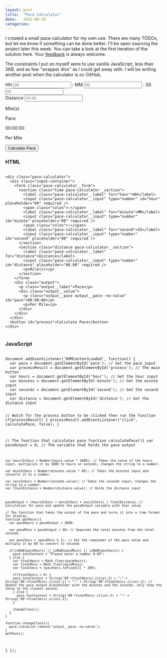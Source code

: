 ```yaml
---
layout: post
title:  "Pace Calculator"
date:   2015-08-16
categories:
---
```

I created a small pace calculator for my own use. There are many TODOs, but let me know if something can be done better. I'll be open sourcing the project later this week. You can take a look at the first iteration of the solution here. Your [feedback](https://twitter.com/BenJoyceCT) is always welcome.

The constraints I put on myself were to use vanilla JavaScript, less than 3KB, and as few "wrapper divs" as I could get away with. I will be writing another post when the calculator is on GitHub.

<link rel="stylesheet" href="/css/build/calculator.css">
<script src="/js/paceCalculator.js"></script>
<div class="pace-calculator">
  <div class="input-container">
    <form class="pace-calculator__form">
      <section class="time pace-calculator__section">
        <label class="pace-calculator__label" for="hour">HH</label>
        <input class="pace-calculator__input" type="number" id="hour" placeholder="00" required />
        <span class="colon">:</span>
        <label class="pace-calculator__label" for="minute">MM</label>
        <input class="pace-calculator__input" type="number" id="minute" placeholder="00" required />
        <span class="colon">:</span>
        <label class="pace-calculator__label" for="second">SS</label>
        <input class="pace-calculator__input" type="number" id="second" placeholder="00" required />
      </section>
      <section class="distance pace-calculator__section">
        <label class="pace-calculator__label" for="distance">Distance</label>
        <input class="pace-calculator__input" type="number" id="distance" placeholder="00.00" required />
        <p>Mile(s)</p>
      </section>
    </form>
    <div class="output">
      <p class="output__label">Pace</p>
      <div class="output__value">
        <p class="output__pace output__pace--no-value" id="pace">00:00:00</p>
        <p>Per Mile</p>
      </div>
    </div>
  </div>
  <button id="process">Calculate Pace</button>
</div>

<h3>HTML</h3>
<pre>
<code>
&lt;div class="pace-calculator">
  &lt;div class="input-container">
    &lt;form class="pace-calculator__form">
      &lt;section class="time pace-calculator__section">
        &lt;label class="pace-calculator__label" for="hour">HH&lt;/label>
        &lt;input class="pace-calculator__input" type="number" id="hour" placeholder="00" required />
        &lt;span class="colon">:&lt;/span>
        &lt;label class="pace-calculator__label" for="minute">MM&lt;/label>
        &lt;input class="pace-calculator__input" type="number" id="minute" placeholder="00" required />
        &lt;span class="colon">:&lt;/span>
        &lt;label class="pace-calculator__label" for="second">SS&lt;/label>
        &lt;input class="pace-calculator__input" type="number" id="second" placeholder="00" required />
      &lt;/section>
      &lt;section class="distance pace-calculator__section">
        &lt;label class="pace-calculator__label" for="distance">Distance&lt;/label>
        &lt;input class="pace-calculator__input" type="number" id="distance" placeholder="00.00" required />
        &lt;p>Mile(s)&lt;/p>
      &lt;/section>
    &lt;/form>
    &lt;div class="output">
      &lt;p class="output__label">Pace&lt;/p>
      &lt;div class="output__value">
        &lt;p class="output__pace output__pace--no-value" id="pace">00:00:00&lt;/p>
        &lt;p>Per Mile&lt;/p>
      &lt;/div>
    &lt;/div>
  &lt;/div>
  &lt;button id="process">Calculate Pace&lt;/button>
&lt;/div>
</code>
</pre>

<h3>JavaScript</h3>
<pre>
<code>
document.addEventListener('DOMContentLoaded', function() {
  var pace = document.getElementById('pace'); // Get the pace input
  var processResult = document.getElementById('process'); // The main button
  var hours = document.getElementById('hour'); // Get the hour input
  var minutes = document.getElementById('minute'); // Get the minute input
  var seconds = document.getElementById('second'); // Get the second input
  var distance = document.getElementById('distance'); // Get the distance input

  // Watch for the process button to be clicked then run the function
  if(processResult) {
    processResult.addEventListener("click", calculatePace, false);
  }

  // The function that calculates pace
  function calculatePace(){
    var paceOutput = 0; // The variable that holds the pace output

    var hoursInSecs = Number(hours.value * 3600); // Takes the value of the hours input, multiplies it by 3600 to hours in seconds, changes the string to a number.

    var minsInSecs = Number(minutes.value * 60); // Takes the minutes input and converts it to a number.

    var secsInSecs = Number(seconds.value); // Takes the seconds input, changes the string to a number.
    var finalDistance = Number(distance.value); // Holds the distance input



    paceOutput = (hoursInSecs + minsInSecs + secsInSecs) / finalDistance; // Calculation for pace and update the paceOutput variable with that value.

    // The function that takes the output of the pace and turns it into a time format for display.
    function getPace(){
      var paceHours = paceOutput / 3600;

      var paceMins = paceOutput / 60; // Separate the total minutes from the total seconds.

      var paceSecs = (paceMins % 1); // Get the remainder of the pace value and multiply it by 60 to convert to seconds

      if(isNaN(paceHours) || isNaN(paceMins) || isNaN(paceSecs)) {
        pace.textContent = "Please enter a number 0-99";
      } else {
        var finalHours = Math.floor(paceHours);
        var finalMins = Math.floor(paceMins);
        var finalSecs = (paceSecs.toFixed(2) * 100);

        if(finalHours > 0) {
        pace.textContent = String('00'+finalHours).slice(-2) + ":" + String('00'+finalMins).slice(-2) + ":" + String('00'+finalSecs).slice(-2); // Update the pace output placeholder with the minutes and the seconds, only show the value to the closest second.
        } else {
          pace.textContent = String('00'+finalMins).slice(-2) + ":" + String('00'+finalSecs).slice(-2);
        }

        changeClass();
      }
    }

    function changeClass(){
      pace.classList.remove('output__pace--no-value');
    }
    getPace();
  }
});
</code>
</pre>
